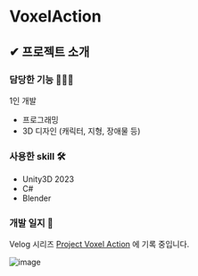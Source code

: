 # VoxelAction

## ✔ 프로젝트 소개

### 담당한 기능 👩🏻‍💻
1인 개발
- 프로그래밍
- 3D 디자인 (캐릭터, 지형, 장애물 등)

### 사용한 skill 🛠️
- Unity3D 2023
- C#
- Blender

### 개발 일지 📌
Velog 시리즈 [Project Voxel Action](https://velog.io/@strurao/series/Unity) 에 기록 중입니다. 

![image](https://github.com/strurao/VoxelAction/assets/126440235/850ba1e1-4ee8-485d-9de5-b5a899b35722)
